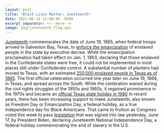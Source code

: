 ```yaml
---
layout: post
title: "Black Lives Matter: Juneteenth"
date: 2021-06-18 12:00:00 -0500
excerpt_separator: <!--more-->
image: img/juneteenth_flag.eps
---
```


[Juneteenth][juneteenth] commemorates the date of June 19, 1865, when federal troops arrived in Galveston Bay, Texas, to [enforce the emancipation][emancipation] of enslaved people in the state by executive decree. <!--more--> While the emancipation proclamation had taken effect on Jan. 1, 1863, declaring that those enslaved in the Confederate states were free, it could not be implemented in most places still under Confederate control. A substantial number of planters had moved to Texas, with an estimated [250,000 enslaved people in Texas as of 1865][texas]. The first official celebration occurred one year later on June 19, 1866, in Texas, and spread across the South. While the celebration waned during the civil rights struggles of the 1950s and 1960s, it regained prominence in the 1970s and became an [official Texas state holiday in 1980][official] In recent years, there has been increasing support to make Juneteenth, also known as Freedom Day or Emancipation Day, a federal holiday, as a true independence day for Black Americans. That came to fruition as Congress voted this week to pass [legislation][legislation] that was signed into law yesterday, June 17, by President Biden, declaring Juneteenth National Independence Day, a federal holiday commemorating the end of slavery in the U.S.

[juneteenth]: https://r20.rs6.net/tn.jsp?f=001oSWD6LBWoTpFTj71VwxJBDSLOEgfBqNOErZpVTP8X4nhsjHa5sZoGAJeJAyOH3TNmKvSzA9z_rP_u4LjfT0p7WzoZNMflKFyIKySRca7uTzwH0HE5FztwLoP9-uT_bSrMNGLO8QcxyaCUfaTn2l2N491CW-WL2mFrxWLkuG9aNP13xk7pvYoAD10hBgAl00f&c=5okyqobkHCNuD1qk_INimaVamk4Kw2dDsUUsPPbPVF8jiVc3is0tTg==&ch=VxxkYImvaE50Qe9hx6EHjX6LL6uctdyZs2O8Ia1rNMGRr-bTYwMDaA==
[emancipation]: https://r20.rs6.net/tn.jsp?f=001oSWD6LBWoTpFTj71VwxJBDSLOEgfBqNOErZpVTP8X4nhsjHa5sZoGAJeJAyOH3TN5IngoFQcQjhrIaWDJ1tYskqMpKFwaEO7DO255XKtM9DK1mky_07gmzwkyeyLkdMq2J-lhAjLR1eQlgqQfBPNHpgVHP2DNu-_Tzrkn79dTr7kXD48wO7AQhTiWRf0WNm7omsKlqVfn_doadq6J5YPPmgtxHQOdMN3LwB-zO3Cm021WjkncooAb3xep9wvFsfV&c=5okyqobkHCNuD1qk_INimaVamk4Kw2dDsUUsPPbPVF8jiVc3is0tTg==&ch=VxxkYImvaE50Qe9hx6EHjX6LL6uctdyZs2O8Ia1rNMGRr-bTYwMDaA==
[texas]: https://r20.rs6.net/tn.jsp?f=001oSWD6LBWoTpFTj71VwxJBDSLOEgfBqNOErZpVTP8X4nhsjHa5sZoGAJeJAyOH3TNxeof9Pdu006czMvn_QaP5xU1B3_01AHXbBQd3ipCRpmftDrW4UF_YyV3DDrH-35fuSmohbyAkvwDv_AUKsrojPktvQ_zoWNeP8wvv0EDdW2P1ljNVRG153pXChNKWjkJ-X25zhI2sMTHRpefyeejaiMMXvs9CRZHIPEy39VMltCUd-DmBS_ugg==&c=5okyqobkHCNuD1qk_INimaVamk4Kw2dDsUUsPPbPVF8jiVc3is0tTg==&ch=VxxkYImvaE50Qe9hx6EHjX6LL6uctdyZs2O8Ia1rNMGRr-bTYwMDaA==
[official]: https://r20.rs6.net/tn.jsp?f=001oSWD6LBWoTpFTj71VwxJBDSLOEgfBqNOErZpVTP8X4nhsjHa5sZoGAJeJAyOH3TNnKBwysv9KM8ZNUBGc8AIz0qXnhnn5dsI1ZVFKOqHBGBovElbn7KRPl0DbZFpydiHpkR5VqIbFFJp9usfSa2wDt2p5MRkIojRKEOc2gMIdOu36THb1A5x99LgkkpoLU374Im0QFIl0K-Iqw4xPjTSYw==&c=5okyqobkHCNuD1qk_INimaVamk4Kw2dDsUUsPPbPVF8jiVc3is0tTg==&ch=VxxkYImvaE50Qe9hx6EHjX6LL6uctdyZs2O8Ia1rNMGRr-bTYwMDaA==
[legislation]: https://r20.rs6.net/tn.jsp?f=001oSWD6LBWoTpFTj71VwxJBDSLOEgfBqNOErZpVTP8X4nhsjHa5sZoGAJeJAyOH3TNp_JAZQ1j0zvxkGIDTBo-H5Zwo8HnzS18a2viUPty0YdgFf40td6-cnE301I4lcIKCg2Qqe1Y_3SEHv-8uTrp-TcgAqpaBacRnZe88TZseL2ECwRWkWNLms2lWXxfKWzADu7P-Tb3jhv88Yhzn82ppw==&c=5okyqobkHCNuD1qk_INimaVamk4Kw2dDsUUsPPbPVF8jiVc3is0tTg==&ch=VxxkYImvaE50Qe9hx6EHjX6LL6uctdyZs2O8Ia1rNMGRr-bTYwMDaA==
